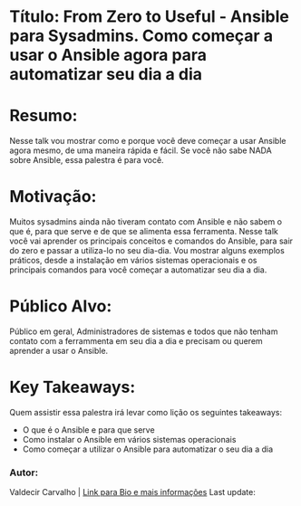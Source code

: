 # Título: From Zero to Useful - Ansible para Sysadmins. Como começar a usar o Ansible agora para automatizar seu dia a dia

# Resumo:

Nesse talk vou mostrar como e porque você deve começar a usar Ansible agora mesmo, de uma maneira rápida e fácil. Se você não sabe NADA sobre Ansible, essa palestra é para você.

# Motivação:

Muitos sysadmins ainda não tiveram contato com Ansible e não sabem o que é, para que serve e de que se alimenta essa ferramenta. Nesse talk você vai aprender os principais conceitos e comandos do Ansible, para sair do zero e passar a utiliza-lo no seu dia-dia. Vou mostrar alguns exemplos práticos, desde a instalação em vários sistemas operacionais e os principais comandos para você começar a automatizar seu dia a dia.

# Público Alvo:

Público em geral, Administradores de sistemas e todos que não tenham contato com a ferrammenta em seu dia a dia e precisam ou querem aprender a usar o Ansible.

# Key Takeaways:

Quem assistir essa palestra irá levar como lição os seguintes takeaways:

+ O que é o Ansible e para que serve
+ Como instalar o Ansible em vários sistemas operacionais
+ Como começar a utilizar o Ansible para automatizar o seu dia a dia

### Autor:

Valdecir Carvalho | [Link para Bio e mais informações](https://github.com/valdecircarvalho/callforpapers/blob/master/bio.md)
Last update: 

